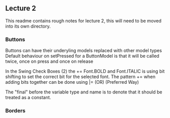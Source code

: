 ## Lecture 2

This readme contains rough notes for lecture 2, this will need to be moved into its own directory.

### Buttons

Buttons can have their underyling models replaced with other model types
Default behaviour on setPressed for a ButtonModel is that it will be called twice, once on press and once on release 

In the Swing Check Boxes (2) the += Font.BOLD and Font.ITALIC is using bit shifting to set the correct bit for the selected font. The pattern += when adding bits together can be done using |= (OR) (Preferred Way)

The "final" before the variable type and name is to denote that it should be treated as a constant.

### Borders 

